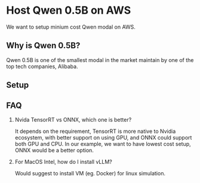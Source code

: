 # Host Qwen 0.5B on AWS

We want to setup minium cost Qwen modal on AWS.

## Why is Qwen 0.5B?

Qwen 0.5B is one of the smallest modal in the market maintain by one of the top tech companies, Alibaba.

## Setup

## FAQ

1. Nvida TensorRT vs ONNX, which one is better?

    It depends on the requirement, TensorRT is more native to Nvidia ecosystem, with better support on using 
GPU, and ONNX could support both GPU and CPU. In our example, we want to have lowest cost setup, ONNX 
would be a better option.

2. For MacOS Intel, how do I install vLLM?

    Would suggest to install VM (eg. Docker) for linux simulation.

